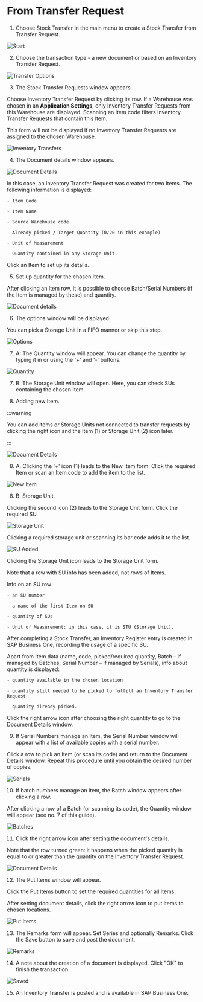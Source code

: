 # From Transfer Request

1. Choose Stock Transfer in the main menu to create a Stock Transfer from Transfer Request.

![Start](./media/WMS-StockTransfer3.webp)

2.  Choose the transaction type - a new document or based on an Inventory Transfer Request.

![Transfer Options](./media/TransferOperations3.webp)

3. The Stock Transfer Requests window appears.

Choose Inventory Transfer Request by clicking its row. If a Warehouse was chosen in an **Application Settings**, only Inventory Transfer Requests from this Warehouse are displayed. Scanning an Item code filters Inventory Transfer Requests that contain this Item.

This form will not be displayed if no Inventory Transfer Requests are assigned to the chosen Warehouse.

![Inventory Transfers](./media/InventoryTransfers3.webp)

4. The Document details window appears.

![Document Details](./media/StockTransReq3.webp)

In this case, an Inventory Transfer Request was created for two Items. The following information is displayed:

    - Item Code

    - Item Name

    - Source Warehouse code

    - Already picked / Target Quantity (0/20 in this example)

    - Unit of Measurement

    - Quantity contained in any Storage Unit.

Click an Item to set up its details.

5. Set up quantity for the chosen Item.

After clicking an Item row, it is possible to choose Batch/Serial Numbers (if the Item is managed by these) and quantity.

![Document details](./media/DocDet3.webp)

6. The options window will be displayed.

You can pick a Storage Unit in a FIFO manner or skip this step.

![Options](./media/Options3.webp)

7. A: The Quantity window will appear. You can change the quantity by typing it in or using the '+' and '-' buttons.

![Quantity](./media/Quantity3.webp)

7. B: The Storage Unit window will open. Here, you can check SUs containing the chosen Item.

8. Adding new Item.

:::warning

You can add items or Storage Units not connected to transfer requests by clicking the right icon and the Item (1) or Storage Unit (2) icon later.

:::

![Document Details](./media/FTR-AddItem3.webp)

8. A. Clicking the '+' icon (1) leads to the New Item form. Click the required Item or scan an Item code to add the item to the list.

![New Item](./media/NewItem-023.webp)

8. B. Storage Unit.

Clicking the second icon (2) leads to the Storage Unit form. Click the required SU.

![Storage Unit](./media/SU3.webp)

Clicking a required storage unit or scanning its bar code adds it to the list.

![SU Added](./media/SU_Added3.webp)

Clicking the Storage Unit icon leads to the Storage Unit form.

Note that a row with SU info has been added, not rows of Items.

Info on an SU row:

    - an SU number

    - a name of the first Item on SU

    - quantity of SUs

    - Unit of Measurement: in this case, it is STU (Storage Unit).

After completing a Stock Transfer, an Inventory Register entry is created in SAP Business One, recording the usage of a specific SU.

Apart from Item data (name, code, picked/required quantity, Batch – if managed by Batches, Serial Number – if managed by Serials), info about quantity is displayed:

    - quantity available in the chosen location

    - quantity still needed to be picked to fulfill an Inventory Transfer Request

    - quantity already picked.

Click the right arrow icon after choosing the right quantity to go to the Document Details window.

9. If Serial Numbers manage an Item, the Serial Number window will appear with a list of available copies with a serial number.

Click a row to pick an Item (or scan its code) and return to the Document Details window. Repeat this procedure until you obtain the desired number of copies.

![Serials](./media/Serials3.webp)

10. If batch numbers manage an item, the Batch window appears after clicking a row.

After clicking a row of a Batch (or scanning its code), the Quantity window will appear (see no. 7 of this guide).

![Batches](./media/Batches3.webp)

11. Click the right arrow icon after setting the document's details.

Note that the row turned green: it happens when the picked quantity is equal to or greater than the quantity on the Inventory Transfer Request.

![Document Details](./media/DocDet_Green3.webp)

12. The Put Items window will appear.

Click the Put Items button to set the required quantities for all Items.

After setting document details, click the right arrow icon to put items to chosen locations.

![Put Items](./media/Put_Items_SU3.webp)

13. The Remarks form will appear. Set Series and optionally Remarks. Click the Save button to save and post the document.

![Remarks](./media/Remarks_InvTrans3.webp)

14. A note about the creation of a document is displayed. Click "OK" to finish the transaction.

![Saved](./media/Saved3.webp)

15. An Inventory Transfer is posted and is available in SAP Business One.
